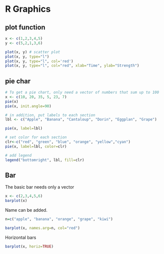 
# R Graphics

## plot function

```r
x <- c(1,2,3,4,5)
y <- c(5,2,1,3,6)

plot(x, y) # scatter plot
plot(x, y, type="l")
plot(x, y, type="l", col='red')
plot(x, y, type="l", col="red", xlab="Time", ylab="Strength")
```

## pie char
```r
# To get a pie chart, only need a vector of numbers that sum up to 100
x <- c(10, 20, 35, 5, 23, 7)
pie(x)
pie(x, init.angle=90)

# in addition, put labels to each section
lbl <- c("Apple", "Banana", "Cantaloup", "Dorin", "Eggplan", "Grape")

pie(x, label=lbl)

# set color for each section
clr<-c("red", "green", "blue", "orange", "yellow","cyan")
pie(x, label=lbl, color=clr)

# add legend
legend("bottomright", lbl, fill=clr)
```

## Bar
The basic bar needs only a vector
```r
x <- c(2,3,4,5,6)
barplot(x)
```

Name can be added.
```r
n=c("apple", "banana", "orange", "grape", "kiwi")

barplot(x, names.arg=n, col="red")
```

Horizontal bars
```r
barplot(x, horiz=TRUE)
```